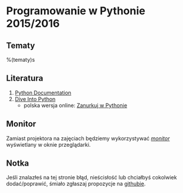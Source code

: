 Programowanie w Pythonie 2015/2016
==================

Tematy
------------------

%(tematy)s

Literatura
------------------

  1.  [Python Documentation](https://www.python.org/doc/)
  2.  [Dive Into Python](http://www.diveintopython.net/)
      * polska wersja online: [Zanurkuj w Pythonie](https://pl.wikibooks.org/wiki/Zanurkuj_w_Pythonie)

Monitor
------------------
Zamiast projektora na zajęciach będziemy wykorzystywać
[_monitor_](./monitor/) wyświetlany w oknie przeglądarki.

Notka
------------------
Jeśli znalazłeś na tej stronie błąd, nieścisłość
lub chciałbyś cokolwiek dodać/poprawić,
śmiało zgłaszaj propozycje
na [githubie](https://github.com/mpanczyk/py_course).
